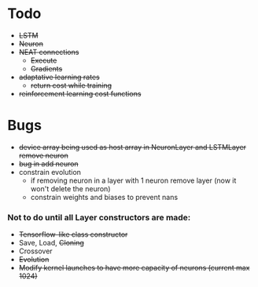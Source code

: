 # Todo

- ~~LSTM~~
- ~~Neuron~~
- ~~NEAT connections~~ 
	- ~~Execute~~
	- ~~Gradients~~
- ~~adaptative learning rates~~
    - ~~return cost while training~~
- ~~reinforcement learning cost functions~~

# Bugs
 - ~~device array being used as host array in NeuronLayer and LSTMLayer remove neuron~~
 - ~~bug in add neuron~~
 - constrain evolution
    * if removing neuron in a layer with 1 neuron remove layer (now it won't delete the neuron)
    * constrain weights and biases to prevent nans

### Not to do until all Layer constructors are made:

- ~~Tensorflow-like class constructor~~
- Save, Load, ~~Cloning~~
- Crossover
- ~~Evolution~~
- ~~Modify kernel launches to have more capacity of neurons (current max 1024)~~
